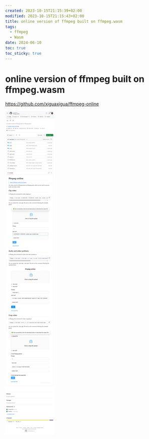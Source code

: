 ```yaml
---
created: 2023-10-15T21:15:39+02:00
modified: 2023-10-15T21:15:43+02:00
title: online version of ffmpeg built on ffmpeg.wasm
tags:
  - ffmpeg
  - Wasm
date: 2024-06-10
toc: true
toc_sticky: true
---
```



# online version of ffmpeg built on ffmpeg.wasm

<https://github.com/xiguaxigua/ffmpeg-online>

![](../_asset/2023-10-15-%20online%20version%20of%20ffmpeg%20built%20on%20ffmpeg.wasm_image_1.png)